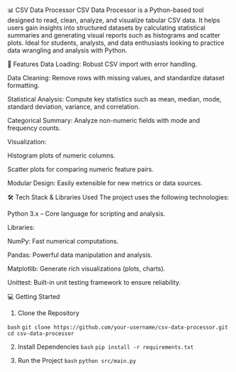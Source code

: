 📊 CSV Data Processor
CSV Data Processor is a Python-based tool designed to read, clean, analyze, and visualize tabular CSV data. It helps users gain insights into structured datasets by calculating statistical summaries and generating visual reports such as histograms and scatter plots. Ideal for students, analysts, and data enthusiasts looking to practice data wrangling and analysis with Python.

🚀 Features
Data Loading: Robust CSV import with error handling.

Data Cleaning: Remove rows with missing values, and standardize dataset formatting.

Statistical Analysis: Compute key statistics such as mean, median, mode, standard deviation, variance, and correlation.

Categorical Summary: Analyze non-numeric fields with mode and frequency counts.

Visualization:

Histogram plots of numeric columns.

Scatter plots for comparing numeric feature pairs.

Modular Design: Easily extensible for new metrics or data sources.

🛠️ Tech Stack & Libraries Used
The project uses the following technologies:

Python 3.x – Core language for scripting and analysis.

Libraries:

NumPy: Fast numerical computations.

Pandas: Powerful data manipulation and analysis.

Matplotlib: Generate rich visualizations (plots, charts).

Unittest: Built-in unit testing framework to ensure reliability.

💻 Getting Started
1. Clone the Repository

`bash`
`git clone https://github.com/your-username/csv-data-processor.git`
`cd csv-data-processor`

2. Install Dependencies
`bash`
`pip install -r requirements.txt`

3. Run the Project
`bash`
`python src/main.py`
